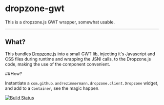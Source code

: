 dropzone-gwt
============

This is a dropzone.js GWT wrapper, somewhat usable.

---

## What?

This bundles [Dropzone.js](http://www.dropzonejs.com/) into a small GWT lib, injecting it's Javascript and CSS files during runtime and wrapping the JSNI calls, to the Dropzone.js code, making the use of the component convenient.

##How?

Instantiate a `com.github.andrezimmermann.dropzone.client.Dropzone` widget, and add to a `Container`, see the magic happen.

[![Build Status](https://travis-ci.org/andrezimmermann/dropzone-gwt.svg?branch=master)](https://travis-ci.org/andrezimmermann/dropzone-gwt)

